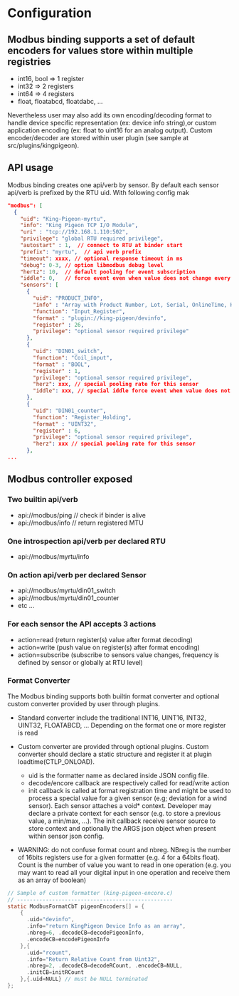 # Configuration

## Modbus binding supports a set of default encoders for values store within multiple registries

* int16, bool => 1 register 
* int32 => 2 registers
* int64 => 4 registers
* float, floatabcd, floatdabc, ...

Nevertheless user may also add its own encoding/decoding format to handle device specific representation (ex: device info string),or custom application encoding (ex: float to uint16 for an analog output). Custom encoder/decoder are stored within user plugin (see sample at src/plugins/kingpigeon).

## API usage

Modbus binding creates one api/verb by sensor. By default each sensor api/verb is prefixed by the RTU uid. With following config mak

```json
"modbus": [
  {
    "uid": "King-Pigeon-myrtu",
    "info": "King Pigeon TCP I/O Module",
    "uri" : "tcp://192.168.1.110:502",
    "privilege": "global RTU required privilege",
    "autostart" : 1,  // connect to RTU at binder start
    "prefix": "myrtu",  // api verb prefix 
    "timeout": xxxx, // optional response timeout in ms
    "debug": 0-3, // option libmodbus debug level
    "hertz": 10,  // default pooling for event subscription 
    "iddle": 0,   // force event even when value does not change every hertz*iddle count
    "sensors": [
      {
        "uid": "PRODUCT_INFO",
        "info" : "Array with Product Number, Lot, Serial, OnlineTime, Hardware, Firmware",
        "function": "Input_Register",
        "format" : "plugin://king-pigeon/devinfo",
        "register" : 26,
        "privilege": "optional sensor required privilege"
      },
      {
        "uid": "DIN01_switch",
        "function": "Coil_input",
        "format" : "BOOL",
        "register" : 1,
        "privilege": "optional sensor required privilege",
        "herz": xxx, // special pooling rate for this sensor 
        "iddle": xxx, // special iddle force event when value does not change 
      },
      {
        "uid": "DIN01_counter",
        "function": "Register_Holding",
        "format" : "UINT32",
        "register" : 6,
        "privilege": "optional sensor required privilege",
        "herz": xxx // special pooling rate for this sensor 
      },
...      
```

## Modbus controller exposed

### Two builtin api/verb

* api://modbus/ping // check if binder is alive
* api://modbus/info // return registered MTU

### One introspection api/verb per declared RTU

* api://modbus/myrtu/info

### On action api/verb per declared Sensor

* api://modbus/myrtu/din01_switch
* api://modbus/myrtu/din01_counter
* etc ...

### For each sensor the API accepts 3 actions

* action=read (return register(s) value after format decoding)
* action=write (push value on register(s) after format encoding)
* action=subscribe (subscribe to sensors value changes, frequency is defined by sensor or globally at RTU level)

### Format Converter

The Modbus binding supports both builtin format converter and optional custom converter provided by user through plugins.

* Standard converter include the traditional INT16, UINT16, INT32, UINT32, FLOATABCD, ... Depending on the format one or more register is read

* Custom converter are provided through optional plugins. Custom converter should declare a static structure and register it at plugin loadtime(CTLP_ONLOAD).

  * uid is the formatter name as declared inside JSON config file.
  * decode/encore callback are respectively called for read/write action
  * init callback is called at format registration time and might be used to process a special value for a given sensor (e.g; deviation for a wind sensor). Each sensor attaches a void* context. Developer may declare a private context for each sensor (e.g. to store a previous value, a min/max, ...). The init callback receive sensor source to store context and optionally the ARGS json object when present within sensor json config.

* WARNING: do not confuse format count and nbreg. NBreg is the number of 16bits registers use for a given formatter (e.g. 4 for a 64bits float). Count is the number of value you want to read in one operation (e.g. you may want to read all your digital input in one operation and receive them as an array of boolean)

```c
// Sample of custom formatter (king-pigeon-encore.c)
// -------------------------------------------------
static ModbusFormatCbT pigeonEncoders[] = {
    {
      .uid="devinfo",
      .info="return KingPigeon Device Info as an array",
      .nbreg=6, .decodeCB=decodePigeonInfo, 
      .encodeCB=encodePigeonInfo
    },{
      .uid="rcount",
      .info="Return Relative Count from Uint32", 
      .nbreg=2, .decodeCB=decodeRCount, .encodeCB=NULL, 
      .initCB=initRCount
    },{.uid=NULL} // must be NULL terminated
};
```
